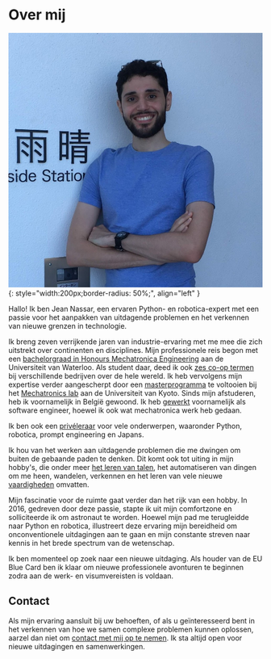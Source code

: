 # Over mij

![Jean Nassar (foto)](assets/images/jean.png){: style="width:200px;border-radius: 50%;", align="left" }

Hallo! Ik ben Jean Nassar, een ervaren Python- en robotica-expert met een passie voor het aanpakken van uitdagende problemen en het verkennen van nieuwe grenzen in technologie.

Ik breng zeven verrijkende jaren van industrie-ervaring met me mee die zich uitstrekt over continenten en disciplines. Mijn professionele reis begon met een [bachelorgraad in Honours Mechatronica Engineering](cv/education/waterloo) aan de Universiteit van Waterloo. Als student daar, deed ik ook [zes co-op termen](cv/work/coop) bij verschillende bedrijven over de hele wereld. Ik heb vervolgens mijn expertise verder aangescherpt door een [masterprogramma](cv/education/kyoto) te voltooien bij het [Mechatronics lab](http://www.mechatronics.me.kyoto-u.ac.jp/index.php?ml_lang=en) aan de Universiteit van Kyoto. Sinds mijn afstuderen, heb ik voornamelijk in België gewoond. Ik heb [gewerkt](cv/work) voornamelijk als software engineer, hoewel ik ook wat mechatronica werk heb gedaan.

Ik ben ook een [privéleraar](cv/teaching) voor vele onderwerpen, waaronder Python, robotica, prompt engineering en Japans.

Ik hou van het werken aan uitdagende problemen die me dwingen om buiten de gebaande paden te denken. Dit komt ook tot uiting in mijn hobby's, die onder meer [het leren van talen](cv/languages.nl.md), het automatiseren van dingen om me heen, wandelen, verkennen en het leren van vele nieuwe [vaardigheden](cv/skills) omvatten.

Mijn fascinatie voor de ruimte gaat verder dan het rijk van een hobby. In 2016, gedreven door deze passie, stapte ik uit mijn comfortzone en solliciteerde ik om astronaut te worden. Hoewel mijn pad me terugleidde naar Python en robotica, illustreert deze ervaring mijn bereidheid om onconventionele uitdagingen aan te gaan en mijn constante streven naar kennis in het brede spectrum van de wetenschap.

Ik ben momenteel op zoek naar een nieuwe uitdaging. Als houder van de EU Blue Card ben ik klaar om nieuwe professionele avonturen te beginnen zodra aan de werk- en visumvereisten is voldaan.

## Contact

Als mijn ervaring aansluit bij uw behoeften, of als u geïnteresseerd bent in het verkennen van hoe we samen complexe problemen kunnen oplossen, aarzel dan niet om [contact met mij op te nemen](mailto:contact@jnassar.com). Ik sta altijd open voor nieuwe uitdagingen en samenwerkingen.
